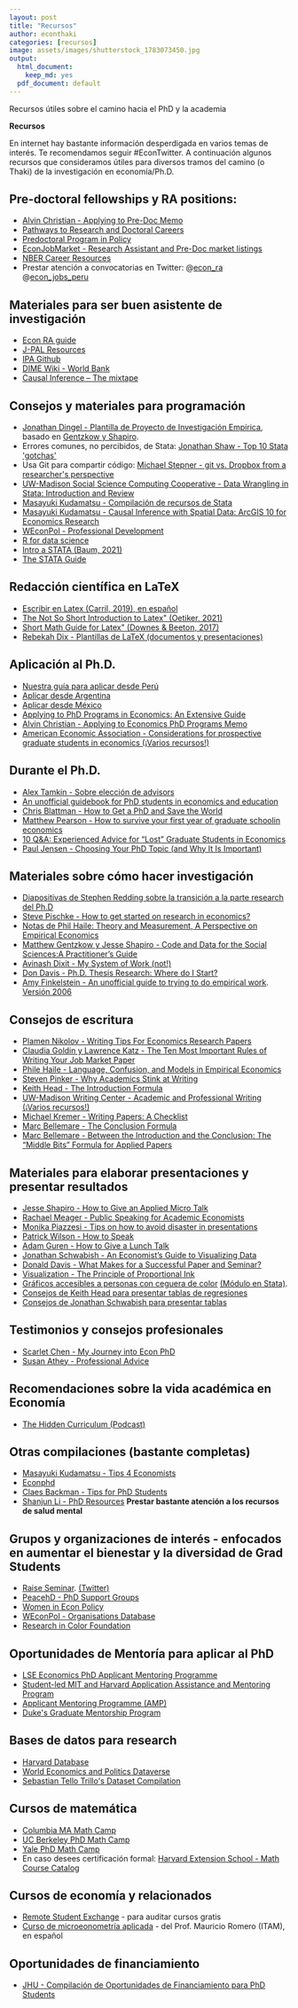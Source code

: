 ```yaml
---
layout: post
title: "Recursos"
author: econthaki
categories: [recursos]
image: assets/images/shutterstock_1783073450.jpg
output:
  html_document:
    keep_md: yes
  pdf_document: default
---
```


Recursos útiles sobre el camino hacia el PhD y la academia

**Recursos**

En internet hay bastante información desperdigada en varios temas de interés. Te recomendamos seguir #EconTwitter. A continuación algunos recursos que consideramos útiles para diversos tramos del camino (o Thaki) de la investigación en economía/Ph.D.

## Pre-doctoral fellowships y RA positions:
 
- [Alvin Christian - Applying to Pre-Doc Memo](https://drive.google.com/file/d/1I9JNsSxgB-SylucSULGs-5biOwxyGhAu/view)
- [Pathways to Research and Doctoral Careers](https://predoc.org/)
- [Predoctoral Program in Policy](https://www.policypredoc.org/)
- [EconJobMarket - Research Assistant and Pre-Doc market listings](https://econjobmarket.org/market)
- [NBER Career Resources](https://www.nber.org/career-resources)
- Prestar atención a convocatorias en Twitter: @[econ_ra](https://twitter.com/econ_ra) @[econ_jobs_peru](https://twitter.com/econ_jobs_peru)


## Materiales para ser buen asistente de investigación

- [Econ RA guide](https://raguide.github.io/)
- [J-PAL Resources](https://www.povertyactionlab.org/research-resources?view=toc)
- [IPA Github](https://povertyaction.github.io/)
- [DIME Wiki - World Bank](https://dimewiki.worldbank.org/)
- [Causal Inference – The mixtape](https://mixtape.scunning.com/index.html)

## Consejos y materiales para programación

- [Jonathan Dingel - Plantilla de Proyecto de Investigación Empírica](https://github.com/jdingel/projecttemplate), basado en [Gentzkow y Shapiro](http://web.stanford.edu/~gentzkow/research/CodeAndData.pdf). 
- Errores comunes, no percibidos, de Stata: [Jonathan Shaw - Top 10 Stata 'gotchas'](https://ifs.org.uk/docs/stata_gotchasJan2014.pdf) 
- Usa Git para compartir código: [Michael Stepner - git vs. Dropbox from a researcher's perspective](https://michaelstepner.com/blog/git-vs-dropbox/)
- [UW-Madison Social Science Computing Cooperative - Data Wrangling in Stata: Introduction and Review](https://ssc.wisc.edu/sscc/pubs/dws/data_wrangling_stata1.htm)
- [Masayuki Kudamatsu - Compilación de recursos de Stata](https://sites.google.com/site/mkudamatsu/stata)
- [Masayuki Kudamatsu - Causal Inference with Spatial Data: ArcGIS 10 for Economics Research](https://sites.google.com/site/mkudamatsu/gis)
- [WEconPol - Professional Development](https://www.womenineconpolicy.com/professional-development)
- [R for data science](https://r4ds.had.co.nz/)
- [Intro a STATA (Baum, 2021)](http://fmwww.bc.edu/GStat/docs/IntroStata.pdf)
- [The STATA Guide](https://medium.com/the-stata-guide)

## Redacción científica en LaTeX

- [Escribir en Latex (Carril, 2019), en español](https://www.dropbox.com/s/hcz69dj5rrusi9g/manual_latex.pdf?dl=0)
- [The Not So Short Introduction to Latex" (Oetiker, 2021)](https://tobi.oetiker.ch/lshort/lshort.pdf)
- [Short Math Guide for Latex" (Downes & Beeton, 2017)](http://tug.ctan.org/info/short-math-guide/short-math-guide.pdf)
- [Rebekah Dix - Plantillas de LaTeX (documentos y presentaciones)](https://github.com/rebekahanne/LaTeX-templates)

## Aplicación al Ph.D.

- [Nuestra guía para aplicar desde Perú](https://econthaki.github.io/Guia-PhD-EconThaki/)
- [Aplicar desde Argentina](https://aplicardesdeargentina.weebly.com/)
- [Aplicar desde México](https://twitter.com/AplicarDesdeMx)
- [Applying to PhD Programs in Economics: An Extensive Guide](https://drive.google.com/file/d/1cTb8enoUZxFKscidXYwojK3bXSjb7dxr/edit)
- [Alvin Christian - Applying to Economics PhD Programs Memo](https://drive.google.com/file/d/1QozD6_4_bvMd2o-q-yh9Doc5aQ6i3nPV/view?usp=sharing)
- [American Economic Association - Considerations for prospective graduate students in economics (¡Varios recursos!)](https://www.aeaweb.org/resources/students/grad-prep/considerations)

## Durante el Ph.D.

- [Alex Tamkin - Sobre elección de advisors](https://twitter.com/AlexTamkin/status/1364856222642413575)
- [An unofficial guidebook for PhD students in economics and education](https://static1.squarespace.com/static/55c143d9e4b0cb07521c6d17/t/5b4f409f575d1ff83c2f12d8/1531920545061/PhDGuidebook.pdf)
- [Chris Blattman - How to Get a PhD and Save the World](https://chrisblattman.com/2007/12/12/how-to-get-a-phd-and-save-the-world/)
- [Matthew Pearson - How to survive your first year of graduate schoolin economics](https://law.vanderbilt.edu/phd/How_to_Survive_1st_Year.pdf)
- [10 Q&A: Experienced Advice for “Lost” Graduate Students in Economics](https://arielrubinstein.tau.ac.il/papers/10QA.pdf)
- [Paul Jensen - Choosing Your PhD Topic (and Why It Is Important)](https://onlinelibrary.wiley.com/doi/abs/10.1111/1467-8462.12038)

## Materiales sobre cómo hacer investigación

- [Diapositivas de Stephen Redding sobre la transición a la parte research del Ph.D](http://www.princeton.edu/~reddings/tradephd/Redding_PhDEthics_April2020.pdf)
- [Steve Pischke - How to get started on research in economics?](http://econ.lse.ac.uk/staff/spischke/phds/get_started.pdf)
- [Notas de Phil Haile: Theory and Measurement, A Perspective on Empirical Economics](http://www.princeton.edu/~reddings/tradephd/Haile_theorymeas.pdf)
- [Matthew Gentzkow y Jesse Shapiro - Code and Data for the Social Sciences:A Practitioner’s Guide](http://web.stanford.edu/~gentzkow/research/CodeAndData.pdf)
- [Avinash Dixit - My System of Work (not!)](http://www.princeton.edu/~dixitak/home/dixitwrk.pdf)
- [Don Davis - Ph.D. Thesis Research: Where do I Start?](http://www.columbia.edu/~drd28/Thesis%20Research.pdf)
- [Amy Finkelstein - An unofficial guide to trying to do empirical work](http://econ.lse.ac.uk/staff/spischke/phds/Amy%20Finkelstein%20IAP%20talk%2007.ppt). [Versión 2006](http://econ.lse.ac.uk/staff/spischke/phds/Amy%20Finkelstein%20IAP%20talk%202006.ppt) 

## Consejos de escritura

- [Plamen Nikolov - Writing Tips For Economics Research Papers](https://www.people.fas.harvard.edu/~pnikolov/resources/writingtips.pdf)
- [Claudia Goldin y Lawrence Katz - The Ten Most Important Rules of Writing Your Job Market Paper](https://economics.harvard.edu/files/economics/files/tenruleswriting.pdf)
- [Phile Haile - Language, Confusion, and Models in Empirical Economics](http://www.econ.yale.edu/~pah29/intro.pdf)
- [Steven Pinker - Why Academics Stink at Writing](https://web.archive.org/web/20200423191316/https://stevenpinker.com/files/pinker/files/why_academics_stink_at_writing.pdf) 
- [Keith Head - The Introduction Formula](http://blogs.ubc.ca/khead/research/research-advice/formula)
- [UW-Madison Writing Center - Academic and Professional Writing (¡Varios recursos!)](https://writing.wisc.edu/handbook/assignments/)
- [Michael Kremer - Writing Papers: A Checklist](https://static1.squarespace.com/static/55c143d9e4b0cb07521c6d17/t/5910bd1246c3c4fdbdf9976a/1494269202424/Kremer+on+writing+papers.pdf)
- [Marc Bellemare - The Conclusion Formula](http://marcfbellemare.com/wordpress/12060)
- [Marc Bellemare - Between the Introduction and the Conclusion: The “Middle Bits” Formula for Applied Papers](http://marcfbellemare.com/wordpress/12797)

## Materiales para elaborar presentaciones y presentar resultados

- [Jesse Shapiro - How to Give an Applied Micro Talk](https://www.brown.edu/Research/Shapiro/pdfs/applied_micro_slides.pdf)
- [Rachael Meager - Public Speaking for Academic Economists](https://www.dropbox.com/s/4h9soo9dpndjtvt/public_speaking_for_academic_economists.pdf?dl=0)
- [Monika Piazzesi - Tips on how to avoid disaster in presentations](https://economics.ucla.edu/wp-content/uploads/2016/10/piazzesi.pdf)
- [Patrick Wilson - How to Speak](https://www.youtube.com/watch?v=Unzc731iCUY)
- [Adam Guren - How to Give a Lunch Talk](http://people.bu.edu/guren/Guren_HowToGiveALunchTalk.pdf)
- [Jonathan Schwabish - An Economist’s Guide to Visualizing Data](https://www.aeaweb.org/articles?id=10.1257/jep.28.1.209)
- [Donald Davis - What Makes for a Successful Paper and Seminar?](http://www.columbia.edu/~drd28/SuccessfulPaperSeminar.pdf)
- [Visualization - The Principle of Proportional Ink](https://www.callingbullshit.org/tools/tools_proportional_ink.html)
- [Gráficos accesibles a personas con ceguera de color](https://www.chronicle.com/blogs/profhacker/color-blind-accessible-figures) [(Módulo en Stata)](https://ideas.repec.org/c/boc/bocode/s458251.html).
- [Consejos de Keith Head para presentar tablas de regresiones](http://blogs.ubc.ca/khead/research/research-advice/regression-tables)
- [Consejos de Jonathan Schwabish para presentar tablas](https://twitter.com/jschwabish/status/1290323581881266177)

## Testimonios y consejos profesionales

- [Scarlet Chen - My Journey into Econ PhD](https://scarlet-chen.medium.com/my-journey-into-econ-phd-854cd892547b)
- [Susan Athey - Professional Advice](https://athey.people.stanford.edu/professional-advice)

## Recomendaciones sobre la vida académica en Economía

- [The Hidden Curriculum (Podcast)](https://podcasts.apple.com/us/podcast/the-hidden-curriculum/id1526729667)

## Otras compilaciones (bastante completas)

- [Masayuki Kudamatsu - Tips 4 Economists](https://sites.google.com/site/mkudamatsu/tips4economists)
- [Econphd](http://econphd.econwiki.com)
- [Claes Backman - Tips for PhD Students](https://sites.google.com/view/claesbackman/tips-for-phd-students)
- [Shanjun Li - PhD Resources](http://li.dyson.cornell.edu/phdRes.php) **Prestar bastante atención a los recursos de salud mental**

## Grupos y organizaciones de interés - enfocados en aumentar el bienestar y la diversidad de Grad Students

- [Raise Seminar](https://sites.google.com/view/raiseminar/home?authuser=1). [(Twitter)](https://twitter.com/RaiseSeminar)
- [PeacehD - PhD Support Groups](https://twitter.com/PeacehDforPhD/status/1369917038760693761?s=09)
- [Women in Econ Policy](https://www.womenineconpolicy.com/career-resources)
- [WEconPol - Organisations Database](https://docs.google.com/spreadsheets/d/13dSrtr0iLstD1AhWpQWOUIzlGLq-Tc6OGreNKKDIELI/edit#gid=1557672198)
- [Research in Color Foundation](https://www.researchincolor.org/)

## Oportunidades de Mentoría para aplicar al PhD

- [LSE Economics PhD Applicant Mentoring Programme](https://www.lse.ac.uk/economics/study/research/applicant-mentoring-programme)
- [Student-led MIT and Harvard Application Assistance and Mentoring Program](http://economics.mit.edu/graduate/application)
- [Applicant Mentoring Programme (AMP)](https://sites.google.com/view/econphdamp/home)
- [Duke's Graduate Mentorship Program](https://econ.duke.edu/phd-program/prospective-students/graduate-mentorship-program)

## Bases de datos para research

- [Harvard Database](https://dataverse.harvard.edu/)
- [World Economics and Politics Dataverse](https://dss.princeton.edu/catalog/resource3278)
- [Sebastian Tello Trillo's Dataset Compilation](https://sebastiantellotrillo.com/resources/primer-where-to-find-data)

## Cursos de matemática

- [Columbia MA Math Camp](https://cesarbarilla.github.io/Columbia-MA-Math-Camp-2021/)
- [UC Berkeley PhD Math Camp](https://eml.berkeley.edu/~cshannon/e204_19.html)
- [Yale PhD Math Camp](https://economics.yale.edu/graduate/math-camp-notes )
- En caso desees certificación formal: [Harvard Extension School - Math Course Catalog](https://courses.extension.harvard.edu/course-catalog/courses?keyword=math)

## Cursos de economía y relacionados

- [Remote Student Exchange](https://remotestudentexchange.org) - para auditar cursos gratis
- [Curso de microeonometría aplicada](https://mauricio-romero.com/teaching/microeconometria-aplicada-otono-2021/) - del Prof. Mauricio Romero (ITAM), en español

## Oportunidades de financiamiento

- [JHU - Compilación de Oportunidades de Financiamiento para PhD Students](https://twitter.com/deniswirtz/status/1402681868281991171)
